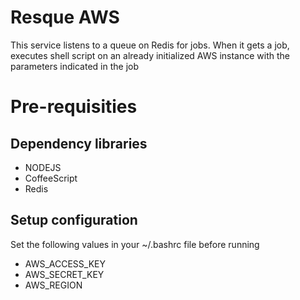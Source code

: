 # Resque AWS

This service listens to a queue on Redis for jobs. When it gets a job, 
executes shell script on an already initialized AWS instance with the parameters indicated in the job

# Pre-requisities

## Dependency libraries
- NODEJS
- CoffeeScript
- Redis

## Setup configuration
Set the following values in your ~/.bashrc file before running
- AWS_ACCESS_KEY
- AWS_SECRET_KEY
- AWS_REGION
